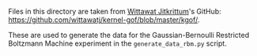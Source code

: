 Files in this directory are taken from [Wittawat Jitkrittum](https://github.com/wittawatj)'s GitHub:
https://github.com/wittawatj/kernel-gof/blob/master/kgof/.

These are used to generate the data for the Gaussian-Bernoulli Restricted Boltzmann Machine experiment in the `generate_data_rbm.py` script.

